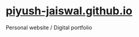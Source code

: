 # [piyush-jaiswal.github.io](https://piyush-jaiswal.github.io)

Personal website / Digital portfolio
